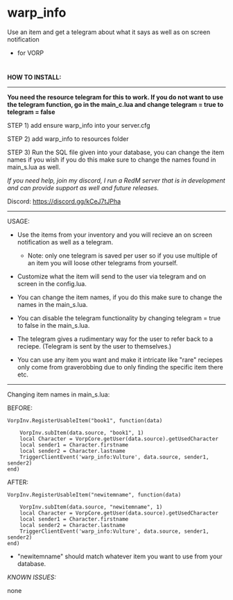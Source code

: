 # warp_info
Use an item and get a telegram about what it says as well as on screen notification
* for VORP
#
**HOW TO INSTALL:**

---------------------------
**You need the resource telegram for this to work. If you do not want to use the telegram function, go in the main_c.lua and change telegram = true to telegram = false**

STEP 1) add ensure warp_info into your server.cfg

STEP 2) add warp_info to resources folder

STEP 3) Run the SQL file given into your database, you can change the item names if you wish if you do this make sure to change the names found in main_s.lua as well.

*If you need help, join my discord, I run a RedM server that is in development and can provide support as well and future releases.*

Discord: https://discord.gg/kCeJ7tJPha

---------------------------

USAGE:

* Use the items from your inventory and you will recieve an on screen notification as well as a telegram. 
  * Note: only one telegram is saved per user so if you use multiple of an item you will loose other telegrams from yourself.

* Customize what the item will send to the user via telegram and on screen in the config.lua.
* You can change the item names, if you do this make sure to change the names in the main_s.lua.
* You can disable the telegram functionality by changing telegram = true to false in the main_s.lua.
* The telegram gives a rudimentary way for the user to refer back to a reciepe. (Telegram is sent by the user to themselves.)
* You can use any item you want and make it intricate like "rare" reciepes only come from graverobbing due to only finding the specific item there etc.

---------------------------

Changing item names in main_s.lua:

BEFORE: 
```
VorpInv.RegisterUsableItem("book1", function(data)

    VorpInv.subItem(data.source, "book1", 1)
    local Character = VorpCore.getUser(data.source).getUsedCharacter
    local sender1 = Character.firstname 
    local sender2 = Character.lastname
    TriggerClientEvent('warp_info:Vulture', data.source, sender1, sender2)
end)
```

AFTER:
```
VorpInv.RegisterUsableItem("newitemname", function(data)

    VorpInv.subItem(data.source, "newitemname", 1)
    local Character = VorpCore.getUser(data.source).getUsedCharacter
    local sender1 = Character.firstname 
    local sender2 = Character.lastname
    TriggerClientEvent('warp_info:Vulture', data.source, sender1, sender2)
end)
```
* "newitemname" should match whatever item you want to use from your database.


*KNOWN ISSUES:*

none


